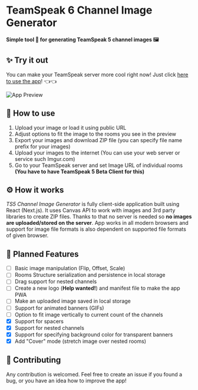 # TeamSpeak 6 Channel Image Generator
**Simple tool 🔨 for generating TeamSpeak 5 channel images 🖼️**

## ✨ Try it out 

You can make your TeamSpeak server more cool right now!
Just click [here to use the app](https://pitkes22.github.io/ts5-channel-image-generator/)! 👈👈

![App Preview](https://i.imgur.com/yBZgjlC.gif)

## 🚀 How to use

1. Upload your image or load it using public URL
2. Adjust options to fit the image to the rooms you see in the preview
3. Export your images and download ZIP file (you can specify file name prefix for your images)
5. Upload your images to the internet (You can use your web server or service such Imgur.com)
4. Go to your TeamSpeak server and set Image URL of individual rooms **(You have to have TeamSpeak 5 Beta Client for this)** 

## ⚙️ How it works

*TS5 Channel Image Generator* is fully client-side application built using React (Next.js). It uses Canvas API to work 
with images and 3rd party libraries to create ZIP files. Thanks to that no server is needed so **no images are 
uploaded/stored on the server**. App works in all modern browsers and support for image file formats is also 
dependent on supported file formats of given browser.

## 📅 Planned Features 

- [ ] Basic image manipulation (Flip, Offset, Scale)
- [ ] Rooms Structure serialization and persistence in local storage
- [ ] Drag support for nested channels
- [ ] Create a new logo (**Help wanted!**) and manifest file to make the app PWA 
- [ ] Make an uploaded image saved in local storage
- [ ] Support for animated banners (GIFs)
- [ ] Option to fit image vertically to current count of the channels
- [X] Support for spacers
- [X] Support for nested channels
- [X] Support for specifying background color for transparent banners
- [X] Add "Cover" mode (stretch image over nested rooms)

## 🍰 Contributing

Any contribution is welcomed. 
Feel free to create an issue if you found a bug, or you have an idea how to improve the app! 
